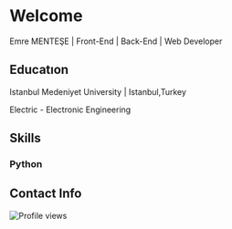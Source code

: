 # Welcome
Emre MENTEŞE | Front-End | Back-End | Web Developer

## Educatıon
Istanbul Medeniyet University | Istanbul,Turkey

Electric - Electronic Engineering

## Skills
### Python


## Contact Info
![Profile views](https://gpvc.arturio.dev/emreeemntese)

